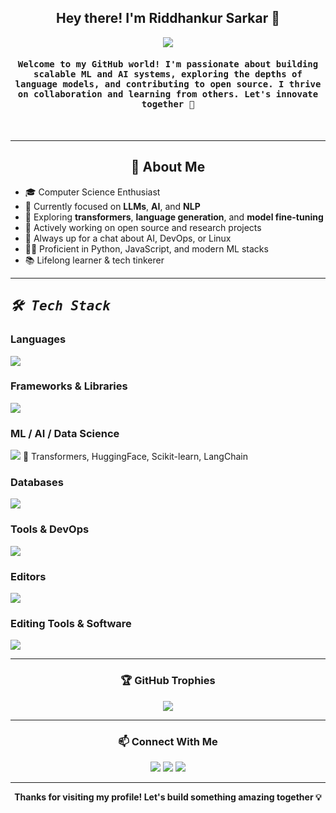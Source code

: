 <h2 align="center">Hey there! I'm Riddhankur Sarkar 👋</h2>

<p align="center">
  <a href="https://github.com/DenverCoder1/readme-typing-svg">
    <img src="https://readme-typing-svg.herokuapp.com?lines=AI+NLP+and+LLM+Researcher;Deep+Learning+learner;Love+to+see+the+Next+Word+prediction;MERN+STACK+Enthusiast;Always+Learning+Always+Exploring!&center=true&width=500&height=50">
  </a>
</p>

<h4 align="center">
  <samp>
    Welcome to my GitHub world! I'm passionate about building scalable ML and AI systems, exploring the depths of language models, and contributing to open source. I thrive on collaboration and learning from others. Let's innovate together 🚀
  </samp>
</h4>

<br/>

<!-- Holopin or Badge Section -->
<!-- You can update your own Holopin badge if you have one -->
<!-- <p align="center">
  <a href="https://holopin.io/@yourusername">
    <img src="https://holopin.io/api/user/board?user=yourusername" alt="Holopin">
  </a>
</p> -->

---

<h2 align="center">🧠 About Me</h2>

- 🎓 Computer Science Enthusiast
- 🤖 Currently focused on **LLMs**, **AI**, and **NLP**
- 🔬 Exploring **transformers**, **language generation**, and **model fine-tuning**
- 🔧 Actively working on open source and research projects
- 💬 Always up for a chat about AI, DevOps, or Linux
- 🧑‍💻 Proficient in Python, JavaScript, and modern ML stacks
- 📚 Lifelong learner & tech tinkerer

---

<h2 align="left"><samp><i><b>🛠️ Tech Stack</b></i></samp></h2>

### Languages  
<img src="https://skillicons.dev/icons?i=py,c,cpp,js,java" />

### Frameworks & Libraries  
<img src="https://skillicons.dev/icons?i=react,nodejs,express,tailwind" />

### ML / AI / Data Science  
<img src="https://skillicons.dev/icons?i=numpy,pandas,matplotlib,pytorch" />  
🧠 Transformers, HuggingFace, Scikit-learn, LangChain

### Databases  
<img src="https://skillicons.dev/icons?i=mongodb,mysql" />

### Tools & DevOps  
<img src="https://skillicons.dev/icons?i=linux,git,github,netlify" />

### Editors  
<img src="https://skillicons.dev/icons?i=vscode,bash" />

### Editing Tools & Software  
<img src="https://skillicons.dev/icons?i=ps,ai,pr,ae" />

---
<!--
<h3 align="center">⚡ GitHub Stats</h3>

<p align="center">
  <img src="https://github-readme-stats.vercel.app/api?username=RiddhankurSarkar&show_icons=true&theme=tokyonight" alt="Riddhankur's GitHub stats" />
  <img src="https://github-readme-stats.vercel.app/api/top-langs/?username=RiddhankurSarkar&layout=compact&theme=tokyonight" alt="Top languages" />
</p>

---
-->
<h3 align="center">🏆 GitHub Trophies</h3>

<p align="center">
  <img src="https://github-profile-trophy.vercel.app/?username=RiddhankurSarkar&theme=tokyonight&column=4" />
</p>

---

<h3 align="center">📫 Connect With Me</h3>

<p align="center">
  <a href="https://www.linkedin.com/in/riddhankur-sarkar-7b3873226/"><img src="https://img.shields.io/badge/LinkedIn-%230077B5.svg?logo=linkedin&logoColor=white" /></a>
  <a href="https://x.com/Wrick_2002"><img src="https://img.shields.io/badge/Twitter-%231DA1F2.svg?logo=twitter&logoColor=white" /></a>
  <a href="mailto:wricksarkar000@gmail.com"><img src="https://img.shields.io/badge/Email-D14836?logo=gmail&logoColor=white" /></a>
</p>

---

<p align="center"><b>Thanks for visiting my profile! Let's build something amazing together 💡</b></p>
